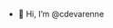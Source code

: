 - 👋 Hi, I’m @cdevarenne
<!---
- 👀 I’m interested in ...
- 🌱 I’m currently learning ...
- 💞️ I’m looking to collaborate on ...
- 📫 How to reach me ...
--->

<!---
cdevarenne/cdevarenne is a ✨ special ✨ repository because its `README.md` (this file) appears on your GitHub profile.
You can click the Preview link to take a look at your changes.
--->
